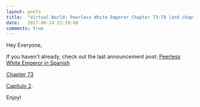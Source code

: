 ```yaml
---
layout: posts
title:  "Virtual World: Peerless White Emperor Chapter 73-78 (and chapter 2 in Spanish)"
date:   2017-06-14 22:10:00
comments: true
---
```


Hey Everyone,

If you haven't already, check out the last announcement post: [Peerless White Emperor in Spanish][Spanish]

[Chapter 73][vwpwe0073]

[Capítulo 2][mveiwb0002].

Enjoy!

[Spanish]: {{site.url}}/Release11.html
[vwpwe0073]: {{site.url}}/translations/VWPWE/0073.html
[mveiwb0002]: {{site.url}}/translations/MVEIWB/0002.html
